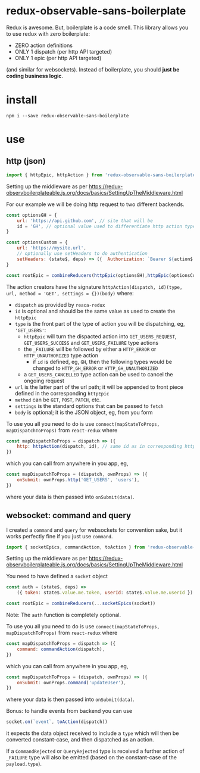 
# redux-observable-sans-boilerplate

Redux is awesome. But, boilerplate is a code smell.
This library allows you to use redux with zero boilerplate:

* ZERO action definitions
* ONLY 1 dispatch (per http API targeted)
* ONLY 1 epic (per http API targeted)

(and similar for websockets).
Instead of boilerplate, you should **just be coding business logic**.


# install

```
npm i --save redux-observable-sans-boilerplate
```

# use

## http (json)

```javascript
import { httpEpic, httpAction } from 'redux-observable-sans-boilerplate'
```

Setting up the middleware as per https://redux-observboilerplateable.js.org/docs/basics/SettingUpTheMiddleware.html 

For our example we will be doing http request to two different backends.

```javascript
const optionsGH = {
    url: 'https://api.github.com', // site that will be 
    id = 'GH', // optional value used to differentiate http action types
}

const optionsCustom = {
    url: 'https://mysite.url',
    // optionally use setHeaders to do authentication
    setHeaders: (state$, deps) => ({  Authorization: `Bearer ${action$.value.me.token}` }),
}

const rootEpic = combineReducers(httpEpic(optionsGH),httpEpic(optionsCustom))
```

The action creators have the signature `httpAction(dispatch, id)(type, url, method = 'GET', settings = {})(body)` where:

* `dispatch` as provided by `reaca-redux`
* `id` is optional and should be the same value as used to create the `httpEpic`
* `type` is the front part of the type of action you will be dispatching, eg, `'GET_USERS'`: 
    * `httpEpic` will turn the dispacted action into `GET_USERS_REQUEST`, `GET_USERS_SUCCESS` and `GET_USERS_FAILURE` type actions
    * the `_FAILURE` will be followed by either a `HTTP_ERROR` or `HTTP_UNAUTHORIZED` type action
        * if `id` is defined, eg, `GH`, then the following types would be changed to `HTTP_GH_ERROR` or `HTTP_GH_UNAUTHORIZED`
    * a `GET_USERS_CANCELLED` type action can be used to cancel the ongoing request
* `url` is the latter part of the url path; it will be appended to front piece defined in the corresponding `httpEpic`
* `method` can be `GET`, `POST`, `PATCH`, etc.
* `settings` is the standard options that can be passed to `fetch`
* `body` is optional; it is the JSON object, eg, from you form


To use you all you need to do is use `connect(mapStateToProps, mapDispatchToProps)` from `react-redux` where 

```javascript
const mapDispatchToProps = dispatch => ({
    http: httpAction(dispatch, id), // same id as in corresponding httpEpic
})
```

which you can call from anywhere in you app, eg,

```javascript
const mapDispatchToProps = (dispatch, ownProps) => ({
    onSubmit: ownProps.http('GET_USERS', 'users'),
})
```

where your data is then passed into `onSubmit(data)`.

## websocket: command and query

I created a `command` and `query` for websockets for convention sake, but it works perfectly fine if you just use `command`.

```javascript
import { socketEpics, commandAction, toAction } from 'redux-observable-sans-boilerplate'
```

Setting up the middleware as per https://redux-observboilerplateable.js.org/docs/basics/SettingUpTheMiddleware.html 

You need to have defined a `socket` object 

```javascript
const auth = (state$, deps) =>
    ({ token: state$.value.me.token, userId: state$.value.me.userId })

const rootEpic = combineReducers(...socketEpics(socket))
```

Note: The `auth` function is completely optional.

To use you all you need to do is use `connect(mapStateToProps, mapDispatchToProps)` from `react-redux` where 

```javascript
const mapDispatchToProps = dispatch => ({
    command: commandAction(dispatch),
})
```

which you can call from anywhere in you app, eg,

```javascript
const mapDispatchToProps = (dispatch, ownProps) => ({
    onSubmit: ownProps.command('updateUser'),
})
```

where your data is then passed into `onSubmit(data)`.

Bonus: to handle events from backend you can use

```javascript
socket.on(`event`, toAction(dispatch))
```

it expects the data object received  to include a `type` which will then be converted constant-case, and then dispatched as an action.

If a `CommandRejected` or `QueryRejected` type is received a further action of `_FAILURE` type will also be emitted (based on the constant-case of the `payload.type`).
